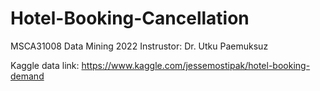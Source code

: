 # Hotel-Booking-Cancellation
MSCA31008 Data Mining 2022
Instrustor: Dr. Utku Paemuksuz

Kaggle data link: https://www.kaggle.com/jessemostipak/hotel-booking-demand 

